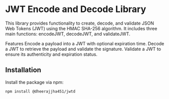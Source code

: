 # JWT Encode and Decode Library

This library provides functionality to create, decode, and validate JSON Web Tokens (JWT) using the HMAC SHA-256 algorithm. It includes three main functions: encodeJWT, decodeJWT, and validateJWT.

Features
Encode a payload into a JWT with optional expiration time.
Decode a JWT to retrieve the payload and validate the signature.
Validate a JWT to ensure its authenticity and expiration status.

## Installation

Install the package via npm:

```bash
npm install @dheerajjha451/jwtd 
```
